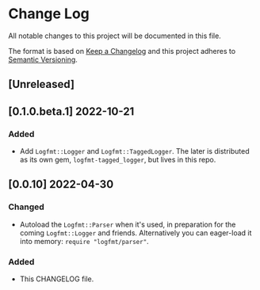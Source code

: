 # Change Log
All notable changes to this project will be documented in this file.

The format is based on [Keep a Changelog](http://keepachangelog.com/) and this project adheres to [Semantic Versioning](http://semver.org/).

## \[Unreleased\]

## [0.1.0.beta.1] 2022-10-21
### Added
  - Add `Logfmt::Logger` and `Logfmt::TaggedLogger`.
    The later is distributed as its own gem, `logfmt-tagged_logger`, but lives in this repo.

## [0.0.10] 2022-04-30
### Changed
  - Autoload the `Logfmt::Parser` when it's used, in preparation for the coming `Logfmt::Logger` and friends.
    Alternatively you can eager-load it into memory: `require "logfmt/parser"`.

### Added
  - This CHANGELOG file.
